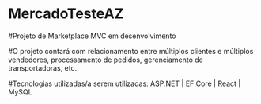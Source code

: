# MercadoTesteAZ

#Projeto de Marketplace MVC em desenvolvimento

#O projeto contará com relacionamento entre múltiplos clientes e múltiplos vendedores, processamento de pedidos, gerenciamento de transportadoras, etc.

#Tecnologias utilizadas/a serem utilizadas: ASP.NET | EF Core | React | MySQL